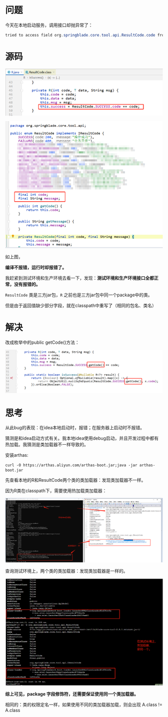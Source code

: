 # 问题

今天在本地启动服务，调用接口却抛异常了：

```java
tried to access field org.springblade.core.tool.api.ResultCode.code from class org.springblade.core.tool.api.R
```



# 源码

![image-20221222161559430](images/image-20221222161559430.png)

![image-20221222161743912](images/image-20221222161743912.png)

如上图，

**编译不报错，运行时却报错了。**

我赶紧到测试环境和生产环境去看一下，发现：**测试环境和生产环境接口全都正常，没有报错的。**



`ResultCode` 类是三方jar包，`R` 之前也是三方jar包中同一个package中的类。

但是由于返回值缺少部分字段，就在classpath中重写了（相同的包名、类名）



# 解决

改成枚举中的public getCode()方法：

![image-20221223102316159](images/image-20221223102316159.png)





# 思考

从此bug的表现：在idea本地启动时，报错；在服务器上启动时不报错。

猜测是和idea启动方式有关。我本地idea使用debug启动，并且开发过程中都有热加载。我猜测是类加载器不一样导致的。

安装arthas:

```
curl -O https://arthas.aliyun.com/arthas-boot.jar;java -jar arthas-boot.jar 
```

先查看本地的R和ResultCode两个类的类加载器：发现类加载器不一样。

因为R类在classpath下，需要使用热加载类加载器：

![image-20221223102605458](images/image-20221223102605458.png)

查询测试环境上，两个类的类加载器：发现类加载器是一样的。

![image-20221223102650409](images/image-20221223102650409.png)





**综上可见，package 字段修饰符，还需要保证使用同一个类加载器。**



相同的：类的权限定名一样，如果使用不同的类加载器加载，则会出现  A.class != A.class